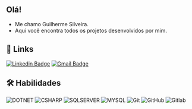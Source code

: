 ## Olá!

- Me chamo Guilherme Silveira.
- Aqui você encontra todos os projetos desenvolvidos por mim.

## 🔗 Links

[![Linkedin Badge](https://img.shields.io/badge/-guilherme&#8208;silveira-blue?style=flat-square&logo=Linkedin&logoColor=white&link=https://www.linkedin.com/in/guilherme-silveira-013b7524)](https://www.linkedin.com/in/guilherme-silveira-013b75249)
[![Gmail Badge](https://img.shields.io/badge/-guilhermesilveirasousa@gmail.com-c14438?style=flat-square&logo=Gmail&logoColor=white&link=mailto:guilhermesilveirasousa@gmail.com)](mailto:guilhermesilveirasousa@gmail.com)

## 🛠 Habilidades

![DOTNET](https://img.shields.io/badge/-.Net-333333?style=flat&logo=DotNet)
![CSHARP](https://img.shields.io/badge/-CSharp-333333?style=flat&logo=csharp)
![SQLSERVER](https://img.shields.io/badge/-SQLServer-333333?style=flat&logo=SQLServer)
![MYSQL](https://img.shields.io/badge/-MySQL-333333?style=flat&logo=MySQL)
![Git](https://img.shields.io/badge/-Git-333333?style=flat&logo=git)
![GitHub](https://img.shields.io/badge/-GitHub-333333?style=flat&logo=github)
![Gitlab](https://img.shields.io/badge/-Gitlab-333333?style=flat&logo=gitlab)
